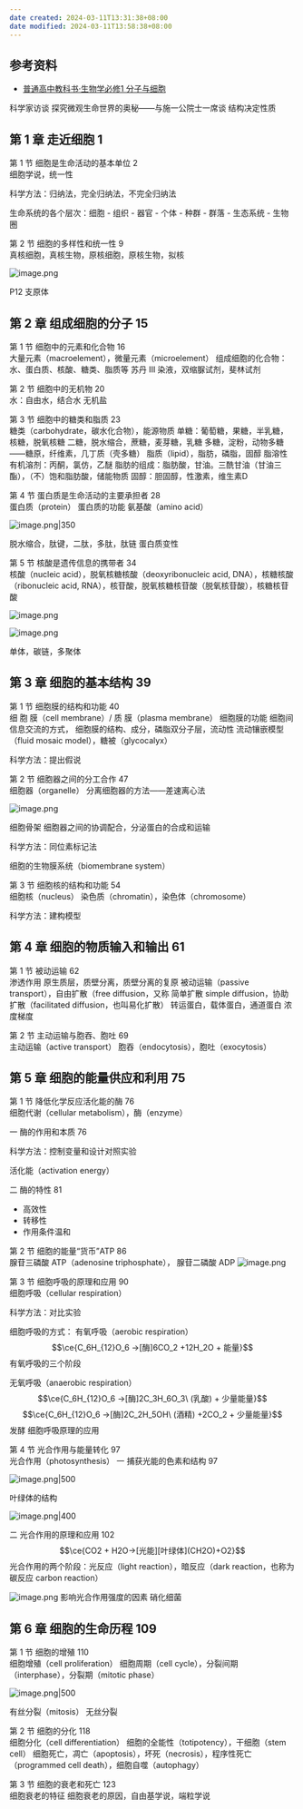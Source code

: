 ```yaml
---
date created: 2024-03-11T13:31:38+08:00
date modified: 2024-03-11T13:58:38+08:00
---
```


## 参考资料

- [普通高中教科书·生物学必修1 分子与细胞](https://basic.smartedu.cn/tchMaterial/detail?contentType=assets_document&contentId=9d522562-b529-446c-9b5b-084812beee6e&catalogType=tchMaterial&subCatalog=tchMaterial)

科学家访谈 探究微观生命世界的奥秘——与施一公院士一席谈
结构决定性质

## 第 1 章 走近细胞 1  

第 1 节 细胞是生命活动的基本单位 2  
细胞学说，统一性

科学方法：归纳法，完全归纳法，不完全归纳法

生命系统的各个层次：细胞 - 组织 - 器官 - 个体 - 种群 - 群落 - 生态系统 - 生物圈

第 2 节 细胞的多样性和统一性 9  
真核细胞，真核生物，原核细胞，原核生物，拟核

![image.png](https://pictures-1323793543.cos.ap-nanjing.myqcloud.com/pics/20240311135233.png)

P12 支原体

## 第 2 章 组成细胞的分子 15  

第 1 节 细胞中的元素和化合物 16  
大量元素（macroelement），微量元素（microelement）
组成细胞的化合物：水、蛋白质、核酸、糖类、脂质等
苏丹 III 染液，双缩脲试剂，斐林试剂

第 2 节 细胞中的无机物 20  
水：自由水，结合水
无机盐

第 3 节 细胞中的糖类和脂质 23  
糖类（carbohydrate，碳水化合物），能源物质
单糖：葡萄糖，果糖，半乳糖，核糖，脱氧核糖
二糖，脱水缩合，蔗糖，麦芽糖，乳糖
多糖，淀粉，动物多糖——糖原，纤维素，几丁质（壳多糖）
脂质（lipid），脂肪，磷脂，固醇
脂溶性有机溶剂：丙酮，氯仿，乙醚
脂肪的组成：脂肪酸，甘油。三酰甘油（甘油三酯），（不）饱和脂肪酸，储能物质
固醇：胆固醇，性激素，维生素D

第 4 节 蛋白质是生命活动的主要承担者 28  
蛋白质（protein）
蛋白质的功能
氨基酸（amino acid）

![image.png|350](https://pictures-1323793543.cos.ap-nanjing.myqcloud.com/pics/20240311141733.png)

脱水缩合，肽键，二肽，多肽，肽链
蛋白质变性

第 5 节 核酸是遗传信息的携带者 34  
核酸（nucleic acid），脱氧核糖核酸（deoxyribonucleic acid, DNA），核糖核酸（ribonucleic acid, RNA），核苷酸，脱氧核糖核苷酸（脱氧核苷酸），核糖核苷酸

![image.png](https://pictures-1323793543.cos.ap-nanjing.myqcloud.com/pics/20240311142941.png)

![image.png](https://pictures-1323793543.cos.ap-nanjing.myqcloud.com/pics/20240311143002.png)

单体，碳链，多聚体

## 第 3 章 细胞的基本结构 39  

第 1 节 细胞膜的结构和功能 40  
细 胞 膜（cell membrane）/ 质 膜（plasma membrane）
细胞膜的功能
细胞间信息交流的方式，
细胞膜的结构、成分，磷脂双分子层，流动性
流动镶嵌模型（fluid mosaic model），糖被（glycocalyx）

科学方法：提出假说

第 2 节 细胞器之间的分工合作 47  
细胞器（organelle）
分离细胞器的方法——差速离心法

![image.png](https://pictures-1323793543.cos.ap-nanjing.myqcloud.com/pics/20240318105548.png)

细胞骨架
细胞器之间的协调配合，分泌蛋白的合成和运输

科学方法：同位素标记法

细胞的生物膜系统（biomembrane system）

第 3 节 细胞核的结构和功能 54  
细胞核（nucleus）
染色质（chromatin），染色体（chromosome）

科学方法：建构模型

## 第 4 章 细胞的物质输入和输出 61  

第 1 节 被动运输 62  
渗透作用
原生质层，质壁分离，质壁分离的复原
被动运输（passive transport），自由扩散（free diffusion，又称 简单扩散 simple diffusion，协助扩散（facilitated diffusion，也叫易化扩散）
转运蛋白，载体蛋白，通道蛋白
浓度梯度

第 2 节 主动运输与胞吞、胞吐 69  
主动运输（active transport）
胞吞（endocytosis），胞吐（exocytosis）

## 第 5 章 细胞的能量供应和利用 75  

第 1 节 降低化学反应活化能的酶 76  
细胞代谢（cellular metabolism），酶（enzyme）

一 酶的作用和本质 76  

科学方法：控制变量和设计对照实验

活化能（activation energy）

二 酶的特性 81  
- 高效性
- 转移性
- 作用条件温和

第 2 节 细胞的能量“货币”ATP 86  
腺苷三磷酸 ATP（adenosine triphosphate）， 腺苷二磷酸 ADP
![image.png](https://pictures-1323793543.cos.ap-nanjing.myqcloud.com/pics/20240318114959.png)

第 3 节 细胞呼吸的原理和应用 90  
细胞呼吸（cellular respiration）

科学方法：对比实验

细胞呼吸的方式：
有氧呼吸（aerobic respiration） 
$$\ce{C_6H_{12}O_6 ->[酶]6CO_2 +12H_2O + 能量}$$
有氧呼吸的三个阶段

无氧呼吸（anaerobic respiration）
$$\ce{C_6H_{12}O_6 ->[酶]2C_3H_6O_3\ (乳酸) + 少量能量}$$
$$\ce{C_6H_{12}O_6 ->[酶]2C_2H_5OH\ (酒精) +2CO_2 + 少量能量}$$
发酵
细胞呼吸原理的应用

第 4 节 光合作用与能量转化 97  
光合作用（photosynthesis）
一 捕获光能的色素和结构 97  

![image.png|500](https://pictures-1323793543.cos.ap-nanjing.myqcloud.com/pics/20240318131548.png)

叶绿体的结构

![image.png|400](https://pictures-1323793543.cos.ap-nanjing.myqcloud.com/pics/20240318132053.png)

二 光合作用的原理和应用 102  
$$\ce{CO2 + H2O->[光能][叶绿体](CH2O)+O2}$$
光合作用的两个阶段：光反应（light reaction），暗反应（dark reaction，也称为碳反应 carbon reaction）

![image.png](https://pictures-1323793543.cos.ap-nanjing.myqcloud.com/pics/20240318132634.png)
影响光合作用强度的因素
硝化细菌

## 第 6 章 细胞的生命历程 109  

第 1 节 细胞的增殖 110  
细胞增殖（cell proliferation）
细胞周期（cell cycle），分裂间期（interphase），分裂期（mitotic phase）

![image.png|500](https://pictures-1323793543.cos.ap-nanjing.myqcloud.com/pics/20240318133627.png)

有丝分裂（mitosis）
无丝分裂

第 2 节 细胞的分化 118  
细胞分化（cell differentiation）
细胞的全能性（totipotency），干细胞（stem cell）
细胞死亡，凋亡（apoptosis），坏死（necrosis），程序性死亡（programmed cell death），细胞自噬（autophagy）

第 3 节 细胞的衰老和死亡 123  
细胞衰老的特征
细胞衰老的原因，自由基学说，端粒学说